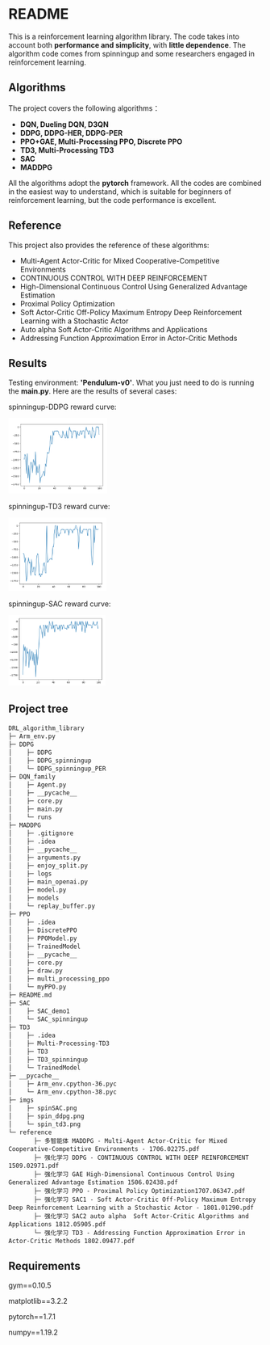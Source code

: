 # README

This is a reinforcement learning algorithm library. The code takes into account both **performance and simplicity**, with **little dependence**. The algorithm code comes from spinningup and some researchers engaged in reinforcement learning.

## Algorithms

The project covers the following algorithms：

* **DQN, Dueling DQN, D3QN**
* **DDPG, DDPG-HER, DDPG-PER**
* **PPO+GAE, Multi-Processing PPO, Discrete PPO**
* **TD3, Multi-Processing TD3**
* **SAC**
* **MADDPG**

All the algorithms adopt the **pytorch** framework. All the codes are combined in the easiest way to understand, which is suitable for beginners of reinforcement learning, but the code performance is excellent.

## Reference

This project also provides the reference of these algorithms:

* Multi-Agent Actor-Critic for Mixed Cooperative-Competitive Environments
* CONTINUOUS CONTROL WITH DEEP REINFORCEMENT
* High-Dimensional Continuous Control Using Generalized Advantage Estimation
* Proximal Policy Optimization
* Soft Actor-Critic Off-Policy Maximum Entropy Deep Reinforcement Learning with a Stochastic Actor
* Auto alpha  Soft Actor-Critic Algorithms and Applications
* Addressing Function Approximation Error in Actor-Critic Methods

## Results

Testing environment: **'Pendulum-v0'**. What you just need to do is running the **main.py**. Here are the results of several cases:

spinningup-DDPG reward curve:

<img src="./imgs/spin_ddpg.png" alt="spin_ddpg" style="zoom:33%;" />

spinningup-TD3 reward curve:

<img src="./imgs/spin_td3.png" alt="spin_td3" style="zoom:33%;" />

spinningup-SAC reward curve:

<img src="./imgs/spinSAC.png" alt="spinSAC" style="zoom:33%;" />

## Project tree

```
DRL_algorithm_library
├─ Arm_env.py
├─ DDPG
│    ├─ DDPG
│    ├─ DDPG_spinningup
│    └─ DDPG_spinningup_PER
├─ DQN_family
│    ├─ Agent.py
│    ├─ __pycache__
│    ├─ core.py
│    ├─ main.py
│    └─ runs
├─ MADDPG
│    ├─ .gitignore
│    ├─ .idea
│    ├─ __pycache__
│    ├─ arguments.py
│    ├─ enjoy_split.py
│    ├─ logs
│    ├─ main_openai.py
│    ├─ model.py
│    ├─ models
│    └─ replay_buffer.py
├─ PPO
│    ├─ .idea
│    ├─ DiscretePPO
│    ├─ PPOModel.py
│    ├─ TrainedModel
│    ├─ __pycache__
│    ├─ core.py
│    ├─ draw.py
│    ├─ multi_processing_ppo
│    └─ myPPO.py
├─ README.md
├─ SAC
│    ├─ SAC_demo1
│    └─ SAC_spinningup
├─ TD3
│    ├─ .idea
│    ├─ Multi-Processing-TD3
│    ├─ TD3
│    ├─ TD3_spinningup
│    └─ TrainedModel
├─ __pycache__
│    ├─ Arm_env.cpython-36.pyc
│    └─ Arm_env.cpython-38.pyc
├─ imgs
│    ├─ spinSAC.png
│    ├─ spin_ddpg.png
│    └─ spin_td3.png
└─ reference
       ├─ 多智能体 MADDPG - Multi-Agent Actor-Critic for Mixed Cooperative-Competitive Environments - 1706.02275.pdf
       ├─ 强化学习 DDPG - CONTINUOUS CONTROL WITH DEEP REINFORCEMENT 1509.02971.pdf
       ├─ 强化学习 GAE High-Dimensional Continuous Control Using Generalized Advantage Estimation 1506.02438.pdf
       ├─ 强化学习 PPO - Proximal Policy Optimization1707.06347.pdf
       ├─ 强化学习 SAC1 - Soft Actor-Critic Off-Policy Maximum Entropy Deep Reinforcement Learning with a Stochastic Actor - 1801.01290.pdf
       ├─ 强化学习 SAC2 auto alpha  Soft Actor-Critic Algorithms and Applications 1812.05905.pdf
       └─ 强化学习 TD3 - Addressing Function Approximation Error in Actor-Critic Methods 1802.09477.pdf
```

## Requirements

gym==0.10.5

matplotlib==3.2.2

pytorch==1.7.1

numpy==1.19.2




